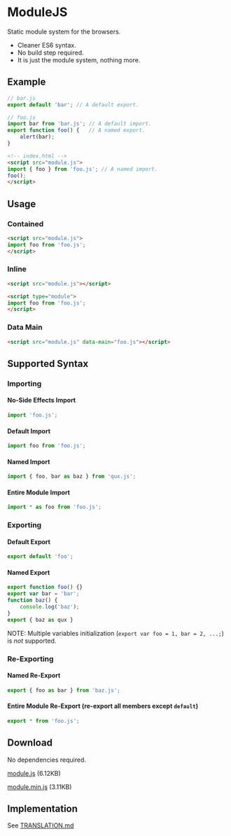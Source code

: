 
# ModuleJS

Static module system for the browsers.

- Cleaner ES6 syntax.
- No build step required.
- It is just the module system, nothing more.

## Example

```JavaScript
// bar.js
export default 'bar'; // A default export.
```

```JavaScript
// foo.js
import bar from 'bar.js'; // A default import.
export function foo() {   // A named export.
	alert(bar);
}
```

```HTML
<!-- index.html -->
<script src="module.js">
import { foo } from 'foo.js'; // A named import.
foo();
</script>
```

## Usage

### Contained

```HTML
<script src="module.js">
import foo from 'foo.js';
</script>
```

### Inline
```HTML
<script src="module.js"></script>

<script type="module">
import foo from 'foo.js';
</script>
```

### Data Main
```HTML
<script src="module.js" data-main="foo.js"></script>
```

## Supported Syntax

### Importing

#### No-Side Effects Import

```JavaScript
import 'foo.js';
```

#### Default Import

```JavaScript
import foo from 'foo.js';
```

#### Named Import

```JavaScript
import { foo, bar as baz } from 'qux.js';
```

#### Entire Module Import

```JavaScript
import * as foo from 'foo.js';
```

### Exporting

#### Default Export

```JavaScript
export default 'foo';
```

#### Named Export

```JavaScript
export function foo() {}
export var bar = 'bar';
function baz() {
	console.log('baz');
}
export { baz as qux }
```

NOTE: Multiple variables initialization (`export var foo = 1, bar = 2, ...;`) is *not* supported.

### Re-Exporting

#### Named Re-Export

```JavaScript
export { foo as bar } from 'baz.js';
```

#### Entire Module Re-Export (re-export all members except `default`)

```JavaScript
export * from 'foo.js';
```

## Download

No dependencies required.

[module.js](https://github.com/audinue/ModuleJS/releases/download/1.1.0/module.js) (6.12KB)

[module.min.js](https://github.com/audinue/ModuleJS/releases/download/1.1.0/module.min.js) (3.11KB)

## Implementation

See [TRANSLATION.md](https://github.com/audinue/ModuleJS/blob/master/TRANSLATION.md)
